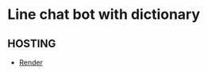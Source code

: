 # Line chat bot with dictionary

## HOSTING

- [Render](https://dashboard.render.com/web/srv-cjf65gavvtos73acc3pg/deploys/dep-cjf66j2vvtos73acj0u0)
